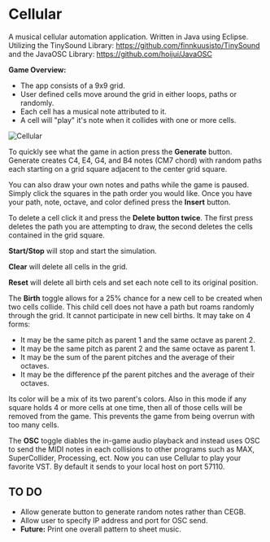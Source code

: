 # Cellular
A musical cellular automation application. Written in Java using Eclipse. Utilizing the TinySound Library: https://github.com/finnkuusisto/TinySound and the JavaOSC Library: https://github.com/hoijui/JavaOSC


**Game Overview:**
* The app consists of a 9x9 grid.
* User defined cells move around the grid in either loops, paths or randomly.
* Each cell has a musical note attributed to it.
* A cell will "play" it's note when it collides with one or more cells.


![Cellular](http://i.imgur.com/VS5JhoT.png)

To quickly see what the game in action press the **Generate** button. Generate creates C4, E4, G4, and B4 notes (CM7 chord) with random paths each starting on a grid square adjacent to the center grid square.

You can also draw your own notes and paths while the game is paused. Simply click the squares in the path order you would like. Once you have your path, note, octave, and color defined press the **Insert** button.

To delete a cell click it and press the **Delete button twice**. The first press deletes the path you are attempting to draw, the second deletes the cells contained in the grid square. 

**Start/Stop** will stop and start the simulation.

**Clear** will delete all cells in the grid.

**Reset** will delete all birth cels and set each note cell to its original position.

The **Birth** toggle allows for a 25% chance for a new cell to be created when two cells collide. This child cell does not have a path but roams randomly through the grid. It cannot participate in new cell births. It may take on 4 forms:
* It may be the same pitch as parent 1 and the same octave as parent 2.
* It may be the same pitch as parent 2 and the same octave as parent 1.
* It may be the sum of the parent pitches and the average of their octaves.
* It may be the difference pf the parent pitches and the average of their octaves.

Its color will be a mix of its two parent's colors. Also in this mode if any square holds 4 or more cells at one time, then all of those cells will be removed from the game. This prevents the game from being overrun with too many cells.

The **OSC** toggle diables the in-game audio playback and instead uses OSC to send the MIDI notes in each collisions to other programs such as MAX, SuperCollider, Processing, ect. Now you can use Cellular to play your favorite VST. By default it sends to your local host on port 57110.


## TO DO
* Allow generate button to generate random notes rather than CEGB.
* Allow user to specify IP address and port for OSC send.
* **Future:** Print one overall pattern to sheet music.

